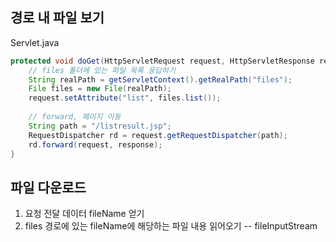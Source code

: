 ## 경로 내 파일 보기
Servlet.java
```java
protected void doGet(HttpServletRequest request, HttpServletResponse response) throws ServletException, IOException {
	// files 폴더에 있는 파일 목록 응답하기
	String realPath = getServletContext().getRealPath("files");
	File files = new File(realPath);
	request.setAttribute("list", files.list());
		
	// forward, 페이지 이동
	String path = "/listresult.jsp";
	RequestDispatcher rd = request.getRequestDispatcher(path);
	rd.forward(request, response);
}
```

## 파일 다운로드

1) 요청 전달 데이터 fileName 얻기
2) files 경로에 있는 fileName에 해당하는 파일 내용 읽어오기 -- fileInputStream
<!--stackedit_data:
eyJoaXN0b3J5IjpbLTEwNzE3OTE2NDIsNTI0NTE5MDk3LC04MD
c1NjYyODYsMzM2MjIzMjc3XX0=
-->